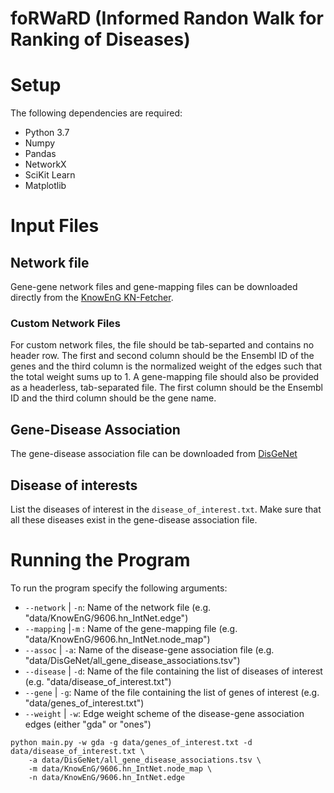 # foRWaRD (Informed Randon Walk for Ranking of Diseases)


# Setup
The following dependencies are required:
 - Python 3.7
 - Numpy
 - Pandas
 - NetworkX
 - SciKit Learn
 - Matplotlib
 
# Input Files
## Network file
Gene-gene network files and gene-mapping files can be downloaded directly from the [KnowEnG KN-Fetcher](https://github.com/KnowEnG/KN_Fetcher/blob/master/Contents.md). 

### Custom Network Files
For custom network files, the file should be tab-separted and contains no header row. The first and second column should be the Ensembl ID of the genes and the third column is the normalized weight of the edges such that the total weight sums up to 1. A gene-mapping file should also be provided as a headerless, tab-separated file. The first column should be the Ensembl ID and the third column should be the gene name.

##  Gene-Disease Association
The gene-disease association file can be downloaded from [DisGeNet](https://www.disgenet.org/)

## Disease of interests
List the diseases of interest in the `disease_of_interest.txt`. Make sure that all these diseases exist in the gene-disease association file.

# Running the Program
To run the program specify the following arguments:
 - `--network` | `-n`: Name of the network file (e.g. "data/KnowEnG/9606.hn_IntNet.edge")
 - `--mapping` |`-m` : Name of the gene-mapping file (e.g. "data/KnowEnG/9606.hn_IntNet.node_map")
 - `--assoc` | `-a`: Name of the disease-gene association file (e.g. "data/DisGeNet/all_gene_disease_associations.tsv")
 - `--disease` | `-d`: Name of the file containing the list of diseases of interest (e.g. "data/disease_of_interest.txt")
 - `--gene` | `-g`: Name of the file containing the list of genes of interest (e.g. "data/genes_of_interest.txt")
 - `--weight` | `-w`: Edge weight scheme of the disease-gene association edges (either "gda" or "ones")

```
python main.py -w gda -g data/genes_of_interest.txt -d data/disease_of_interest.txt \
	-a data/DisGeNet/all_gene_disease_associations.tsv \
	-m data/KnowEnG/9606.hn_IntNet.node_map \
	-n data/KnowEnG/9606.hn_IntNet.edge 
```